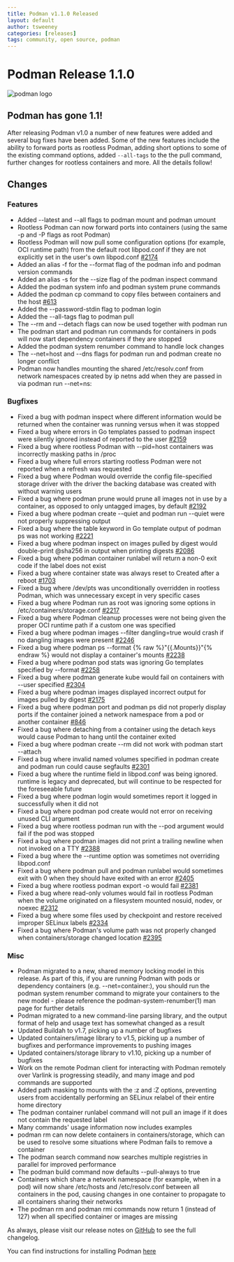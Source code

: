 ```yaml
---
title: Podman v1.1.0 Released
layout: default
author: tsweeney
categories: [releases]
tags: community, open source, podman
---
```


# Podman Release 1.1.0

![podman logo](https://podman.io/images/podman.svg)

## Podman has gone 1.1!

After releasing Podman v1.0 a number of new features were added and several bug fixes
have been added.  Some of the new features include the ability to forward ports as
rootless Podman, adding short options to some of the existing command options,
added `--all-tags` to the the pull command, further changes for
rootless containers and more.  All the details follow!

<!--readmore-->

## Changes

### Features

 * Added --latest and --all flags to podman mount and podman umount
 * Rootless Podman can now forward ports into containers (using the same -p and -P flags as root Podman)
 * Rootless Podman will now pull some configuration options (for example, OCI runtime path) from the default root libpod.conf if they are not explicitly set in the user's own libpod.conf [#2174](https://github.com/containers/podman/issues/2174)
 * Added an alias -f for the --format flag of the podman info and podman version commands
 * Added an alias -s for the --size flag of the podman inspect command
 * Added the podman system info and podman system prune commands
 * Added the podman cp command to copy files between containers and the host [#613](https://github.com/containers/podman/issues/613)
 * Added the --password-stdin flag to podman login
 * Added the --all-tags flag to podman pull
 * The --rm and --detach flags can now be used together with podman run
 * The podman start and podman run commands for containers in pods will now start dependency containers if they are stopped
 * Added the podman system renumber command to handle lock changes
 * The --net=host and --dns flags for podman run and podman create no longer conflict
 * Podman now handles mounting the shared /etc/resolv.conf from network namespaces created by ip netns add when they are passed in via podman run --net=ns:

### Bugfixes

 * Fixed a bug with podman inspect where different information would be returned when the container was running versus when it was stopped
 * Fixed a bug where errors in Go templates passed to podman inspect were silently ignored instead of reported to the user [#2159](https://github.com/containers/podman/issues/2159)
 * Fixed a bug where rootless Podman with --pid=host containers was incorrectly masking paths in /proc
 * Fixed a bug where full errors starting rootless Podman were not reported when a refresh was requested
 * Fixed a bug where Podman would override the config file-specified storage driver with the driver the backing database was created with without warning users
 * Fixed a bug where podman prune would prune all images not in use by a container, as opposed to only untagged images, by default [#2192](https://github.com/containers/podman/issues/2192)
 * Fixed a bug where podman create --quiet and podman run --quiet were not properly suppressing output
 * Fixed a bug where the table keyword in Go template output of podman ps was not working [#2221](https://github.com/containers/podman/issues/2221)
 * Fixed a bug where podman inspect on images pulled by digest would double-print @sha256 in output when printing digests [#2086](https://github.com/containers/podman/issues/2086)
 * Fixed a bug where podman container runlabel will return a non-0 exit code if the label does not exist
 * Fixed a bug where container state was always reset to Created after a reboot [#1703](https://github.com/containers/podman/issues/1703)
 * Fixed a bug where /dev/pts was unconditionally overridden in rootless Podman, which was unnecessary except in very specific cases
 * Fixed a bug where Podman run as root was ignoring some options in /etc/containers/storage.conf [#2217](https://github.com/containers/podman/issues/2217)
 * Fixed a bug where Podman cleanup processes were not being given the proper OCI runtime path if a custom one was specified
 * Fixed a bug where podman images --filter dangling=true would crash if no dangling images were present [#2246](https://github.com/containers/podman/issues/2246)
 * Fixed a bug where podman ps --format {% raw %}"{{.Mounts}}"{% endraw %} would not display a container's mounts [#2238](https://github.com/containers/podman/issues/2238)
 * Fixed a bug where podman pod stats was ignoring Go templates specified by --format [#2258](https://github.com/containers/podman/issues/2258)
 * Fixed a bug where podman generate kube would fail on containers with --user specified [#2304](https://github.com/containers/podman/issues/2304)
 * Fixed a bug where podman images displayed incorrect output for images pulled by digest [#2175](https://github.com/containers/podman/issues/2175)
 * Fixed a bug where podman port and podman ps did not properly display ports if the container joined a network namespace from a pod or another container [#846](https://github.com/containers/podman/issues/846)
 * Fixed a bug where detaching from a container using the detach keys would cause Podman to hang until the container exited
 * Fixed a bug where podman create --rm did not work with podman start --attach
 * Fixed a bug where invalid named volumes specified in podman create and podman run could cause segfaults [#2301](https://github.com/containers/podman/issues/2301)
 * Fixed a bug where the runtime field in libpod.conf was being ignored. runtime is legacy and deprecated, but will continue to be respected for the foreseeable future
 * Fixed a bug where podman login would sometimes report it logged in successfully when it did not
 * Fixed a bug where podman pod create would not error on receiving unused CLI argument
 * Fixed a bug where rootless podman run with the --pod argument would fail if the pod was stopped
 * Fixed a bug where podman images did not print a trailing newline when not invoked on a TTY [#2388](https://github.com/containers/podman/issues/2388)
 * Fixed a bug where the --runtime option was sometimes not overriding libpod.conf
 * Fixed a bug where podman pull and podman runlabel would sometimes exit with 0 when they should have exited with an error [#2405](https://github.com/containers/podman/issues/2405)
 * Fixed a bug where rootless podman export -o would fail [#2381](https://github.com/containers/podman/issues/2381)
 * Fixed a bug where read-only volumes would fail in rootless Podman when the volume originated on a filesystem mounted nosuid, nodev, or noexec [#2312](https://github.com/containers/podman/issues/2312)
 * Fixed a bug where some files used by checkpoint and restore received improper SELinux labels [#2334](https://github.com/containers/podman/issues/2334)
 * Fixed a bug where Podman's volume path was not properly changed when containers/storage changed location [#2395](https://github.com/containers/podman/issues/2395)

### Misc

 * Podman migrated to a new, shared memory locking model in this release. As part of this, if you are running Podman with pods or dependency containers (e.g. --net=container:), you should run the podman system renumber command to migrate your containers to the new model - please reference the podman-system-renumber(1) man page for further details
 * Podman migrated to a new command-line parsing library, and the output format of help and usage text has somewhat changed as a result
 * Updated Buildah to v1.7, picking up a number of bugfixes
 * Updated containers/image library to v1.5, picking up a number of bugfixes and performance improvements to pushing images
 * Updated containers/storage library to v1.10, picking up a number of bugfixes
 * Work on the remote Podman client for interacting with Podman remotely over Varlink is progressing steadily, and many image and pod commands are supported
 * Added path masking to mounts with the :z and :Z options, preventing users from accidentally performing an SELinux relabel of their entire home directory
 * The podman container runlabel command will not pull an image if it does not contain the requested label
 * Many commands' usage information now includes examples
 * podman rm can now delete containers in containers/storage, which can be used to resolve some situations where Podman fails to remove a container
 * The podman search command now searches multiple registries in parallel for improved performance
 * The podman build command now defaults --pull-always to true
 * Containers which share a network namespace (for example, when in a pod) will now share /etc/hosts and /etc/resolv.conf between all containers in the pod, causing changes in one container to propagate to all containers sharing their networks
 * The podman rm and podman rmi commands now return 1 (instead of 127) when all specified container or images are missing

As always, please visit our release notes on [GitHub](https://github.com/containers/podman/blob/main/RELEASE_NOTES.md) to see the full changelog.

You can find instructions for installing Podman [here](https://github.com/containers/podman/blob/main/install.md)
